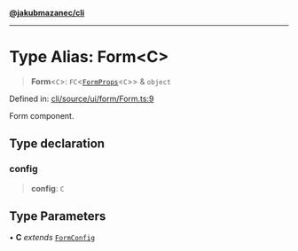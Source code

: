 [**@jakubmazanec/cli**](../README.md)

---

# Type Alias: Form\<C\>

> **Form**\<`C`\>: `FC`\<[`FormProps`](FormProps.md)\<`C`\>\> & `object`

Defined in:
[cli/source/ui/form/Form.ts:9](https://github.com/jakubmazanec/tools/blob/797379ce98752dc838b82c8398e04d90c58ce9e7/packages/cli/source/ui/form/Form.ts#L9)

Form component.

## Type declaration

### config

> **config**: `C`

## Type Parameters

• **C** _extends_ [`FormConfig`](FormConfig.md)
